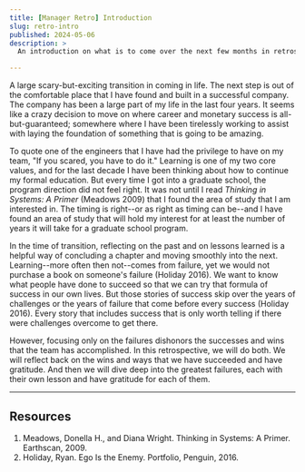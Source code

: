 ```yaml
---
title: [Manager Retro] Introduction
slug: retro-intro
published: 2024-05-06
description: >
  An introduction on what is to come over the next few months in retrospect to the last few years

---
```


A large scary-but-exciting transition in coming in life. The next step is out of the comfortable
place that I have found and built in a successful company. The company has been a large part of my
life in the last four years.  It seems like a crazy decision to move on where career and monetary
success is all-but-guaranteed; somewhere where I have been tirelessly working to assist with laying
the foundation of something that is going to be amazing.

To quote one of the engineers that I have had the privilege to have on my team, "If you scared, you
have to do it." Learning is one of my two core values, and for the last decade I have been thinking
about how to continue my formal education. But every time I got into a graduate school, the program
direction did not feel right. It was not until I read _Thinking in Systems: A Primer_ (Meadows 2009)
that I found the area of study that I am interested in. The timing is right--or as right as timing
can be--and I have found an area of study that will hold my interest for at least the number of
years it will take for a graduate school program.

In the time of transition, reflecting on the past and on lessons learned is a helpful way of
concluding a chapter and moving smoothly into the next. Learning--more often then not--comes from
failure, yet we would not purchase a book on someone's failure (Holiday 2016). We want to know what
people have done to succeed so that we can try that formula of success in our own lives. But those
stories of success skip over the years of challenges or the years of failure that come before every
success (Holiday 2016). Every story that includes success that is only worth telling if there were
challenges overcome to get there.

However, focusing only on the failures dishonors the successes and wins that the team has
accomplished. In this retrospective, we will do both. We will reflect back on the wins and ways that
we have succeeded and have gratitude. And then we will dive deep into the greatest failures, each
with their own lesson and have gratitude for each of them. 

---

## Resources

1. Meadows, Donella H., and Diana Wright. Thinking in Systems: A Primer. Earthscan, 2009.
2. Holiday, Ryan. Ego Is the Enemy. Portfolio, Penguin, 2016.
